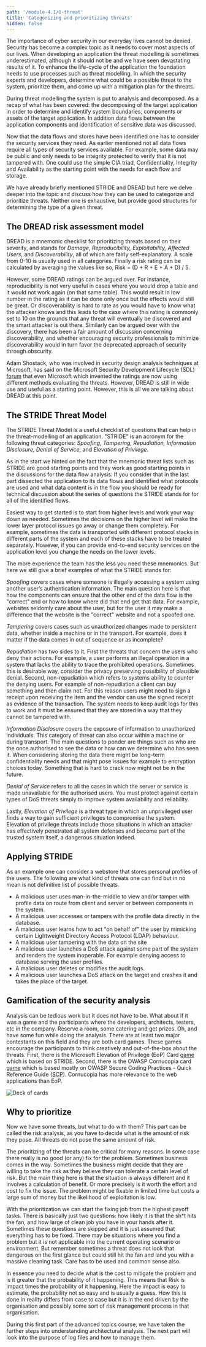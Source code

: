 ```yaml
---
path: '/module-4.1/1-threat'
title: 'Categorizing and prioritizing threats'
hidden: false
---
```


The importance of cyber security in our everyday lives cannot be  denied. Security has become a complex topic as it needs to cover most aspects of our lives. When developing an application the threat modelling is sometimes underestimated, although it should not be and we have seen devastating results of it. To enhance the life-cycle of the application the foundation needs to use processes such as threat modelling. In which the security experts and developers, determine what could be a possible threat to the system, prioritize them, and come up with a mitigation plan for the threats.

During threat modelling the system is put to analysis and decomposed. As a recap of what has been covered: the decomposing of the target application in order to determine and identify system boundaries, components or assets of the target application. In addition data flows between the application components and identification of sensitive data was discussed.

Now that the data flows and stores have been identified one has to consider the security services they need. As earlier mentioned not all data flows require all types of security services available. For example, some data may be public and only needs to be integrity protected to verify that it is not tampered with. One could use the simple CIA triad, Confidentiality, Integrity and Availability as the starting point with the needs for each flow and storage.

<quiz id="1be00305-bfec-5f43-84e8-1209fd2e7622"></quiz>

We have already briefly mentioned STRIDE and DREAD but here we delve deeper into the topic and discuss how they can be used to categorize and prioritize threats. Neither one is exhaustive, but  provide good structures for determining the type of a given threat.

## The DREAD risk assessment model

DREAD is a mnemonic checklist for prioritizing threats based on their severity, and stands for _Damage, Reproducibility, Exploitability, Affected Users,_ and _Discoverability_, all of which are fairly self-explanatory. A scale from 0-10 is usually used in all categories. Finally a risk rating can be calculated by averaging the values like so, Risk = (D + R + E + A + D) / 5.

However, some DREAD ratings can be argued over. For instance, reproducibility is not very useful in cases where you would drop a table and it would not work again (on that same table). This would result in low number in the rating as it can be done only once but the effects would still be great. Or discoverability is hard to rate as you would have to know what the attacker knows and this leads to the case where this rating is commonly set to 10 on the grounds that any threat will eventually be discovered and the smart attacker is out there. Similarly can be argued over with the discovery, there has been a fair amount of discussion concerning discoverability, and whether encouraging security professionals to minimize discoverability would in turn favor the deprecated approach of security through obscurity.

<text-box variant=emph name="Straying away from DREAD">

Adam Shostack, who was involved in security design analysis techniques at Microsoft, has said on the Microsoft Security Development Lifecycle (SDL) [forum](https://social.msdn.microsoft.com/Forums/en-US/c601e0ca-5f38-4a07-8a46-40e4adcbc293/do-you-use-dread-as-it-is?forum=sdlprocess) that even Microsoft which invented the ratings are now using different methods evaluating the threats. However, DREAD is still in wide use and useful as a starting point. However, this is all we are talking about DREAD at this point.

</text-box>

## The STRIDE Threat Model

The STRIDE Threat Model is a useful checklist of questions that can help in the threat-modelling of an application. "STRIDE" is an acronym for the following threat categories: _Spoofing, Tampering, Repudiation, Information Disclosure, Denial of Service,_ and _Elevation of Privilege_.


As in the start we hinted on the fact that the mnemonic threat lists such as STRIDE are good starting points and they work as good starting points in the discussions for the data flow analysis. If you consider that in the last part dissected the application to its data flows and identified what protocols are used and what data content is in the flow you should be ready for technical discussion about the series of questions the STRIDE stands for for all of the identified flows.

Easiest way to get started is to start from higher levels and work your way down as needed. Sometimes the decisions on the higher level will make the lower layer protocol issues go away or change them completely. For example, sometimes the data is transported with different protocol stacks in different parts of the system and each of these stacks have to be treated separately. However, if you can provide end-to-end security services on the application level you change the needs on the lower levels.

The more experience the team has the less you need these mnemonics. But here we still give a brief examples of what the STRIDE stands for:

_Spoofing_ covers cases where someone is illegally accessing a system using another user’s authentication information. The main question here is that how the components can ensure that the other end of the data flow is the "correct" end or how to know where did that end get that data. For example, websites seldomly care about the user, but for the user it may make a difference that the website is the "correct" website and not a spoofed one.

_Tampering_ covers cases such as unauthorized changes made to persistent data, whether inside a machine or in the transport. For example, does it matter if the data comes in out of sequence or as incomplete?

_Repudiation_ has two sides to it. First the threats that concern the users who deny their actions. For example, a user performs an illegal operation in a system that lacks the ability to trace the prohibited operations. Sometimes this is desirable way, consider the privacy preserving possibility of plausible denial. Second, non-repudiation which refers to systems ability to counter the denying users. For example of non-repudiation a client can buy something and then claim not. For this reason users might need to sign a receipt upon receiving the item and the vendor can use the signed receipt as evidence of the transaction. The system needs to keep audit logs for this to work and it must be ensured that they are stored in a way that they cannot be tampered with.

_Information Disclosure_ covers the exposure of information to unauthorized individuals. This category of threat can also occur within a machine or during transport. The main questions to ponder are things such as who are the once authorised to see the data or how can we determine who has seen it. When considering storing the data there might be long-term confidentiality needs and that might pose issues for example to encryption choices today. Something that is hard to crack now might not be in the future.

_Denial of Service_ refers to all the cases in which the server or service is made unavailable for the authorised users. You must protect against certain types of DoS threats simply to improve system availability and reliability.

Lastly, _Elevation of Privilege_ is a threat type in which an unprivileged user finds a way to gain sufficient privileges to compromise the system. Elevation of privilege threats include those situations in which an attacker has effectively penetrated all system defenses and become part of the trusted system itself, a dangerous situation indeed.



## Applying STRIDE

As an example one can consider a webstore that stores personal profiles of the users. The following are what kind of threats one can find but in no mean is not definitive list of possible threats.

- A malicious user uses man-in-the-middle to view and/or tamper with profile data on route from client and server or between components in the system.
- A malicious user accesses or tampers with the profile data directly in the database. 
- A malicious user learns how to act "on behalf of" the user by mimicking certain Lightweight Directory Access Protocol (LDAP) behaviour.
- A malicious user tampering with the data on the site
- A malicious user launches a DoS attack against some part of the system and renders the system inoperable. For example denying access to database serving the user profiles.
- A malicious user deletes or modifies the audit logs.
- A malicious user launches a DoS attack on the target and crashes it and takes the place of the target.

## Gamification of the security analysis

Analysis can be tedious work but it does not have to be. What about if it was a
game and the participants where the developers, architects, testers, etc in the
company. Reserve a room, some catering and get prizes. Oh, and have some fun
while doing the analysis.  There are at least two major contestants on this
field and they are both card games. These games encourage the participants to
think creatively and out-of-the-box about the threats. First, there is the
Microsoft Elevation of Privilege (EoP) Card
[game](https://www.microsoft.com/en-us/download/details.aspx?id=20303)  which
is based on STRIDE. Second, there is the OWASP Cornucopia card
[game](https://owasp.org/www-project-cornucopia/) which is based mostly
on OWASP Secure Coding Practices - Quick Reference Guide
([SCP](https://owasp.org/www-pdf-archive/OWASP_SCP_Quick_Reference_Guide_v2.pdf)).
Cornucopia has more relevance to the web applications than EoP.

![Deck of cards](deckofcards.png)



## Why to prioritize

Now we have some threats, but what to do with them? This part can be called the risk analysis, as you have to decide what is the amount of risk they pose. All threats do not pose the same amount of risk.

The prioritizing of the threats can be critical for many reasons. In some case there really is no good (or any) fix for the problem. Sometimes business comes in the way. Sometimes the business might decide that they are willing to take the risk as they believe they can tolerate a certain level of risk. But the main thing here is that the situation is always different and it involves a calculation of benefit. Or more precisely is it worth the effort and cost to fix the issue. The problem might be fixable in limited time but costs a large sum of money but the likelihood of exploitation is low.

With the prioritization we can start the fixing job from the highest payoff tasks. There is basically just two questions: how likely it is that the sh\*t hits the fan, and how large of clean job you have in your hands after it. Sometimes these questions are skipped and it is just assumed that everything has to be fixed. There may be situations where you find a problem but it is not applicable into the current operating scenario or environment. But remember sometimes a threat does not look that dangerous on the first glance but could still hit the fan and land you with a massive cleaning task. Care has to be used and common sense also.

In essence you need to decide what is the cost to mitigate the problem and is it greater that the probability of it happening. This means that Risk is impact times the probability of it happening. Here the impact is easy to estimate, the probability not so easy and is usually a guess. How this is done in reality differs from case to case but it is in the end driven by the organisation and possibly some sort of risk management process in that organisation.


<quiz id="234973fd-4e89-55e8-b87a-6d5eab49d928"></quiz>

During this first part of the advanced topics course, we have taken the further steps into understanding architectural analysis. The next part will look into the purpose of log files and how to manage them.
